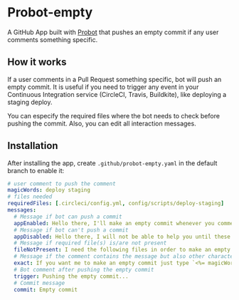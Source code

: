 # Probot-empty
A GitHub App built with [Probot](https://probot.github.io) that pushes an empty commit if any user comments something specific.

## How it works
If a user comments in a Pull Request something specific, bot will push an empty commit. It is useful if you need to trigger any event in your Continuous Integration service (CircleCI, Travis, Buildkite), like deploying a staging deploy.

You can especify the required files where the bot needs to check before pushing the commit. Also, you can edit all interaction messages.

## Installation
After installing the app, create `.github/probot-empty.yaml` in the default branch to enable it:

```yml
# user comment to push the comment
magicWords: deploy staging
# files needed
requiredFiles: [.circleci/config.yml, config/scripts/deploy-staging]
messages: 
  # Message if bot can push a commit
  appEnabled: Hello there, I'll make an empty commit whenever you comment `<%= magicWords %>` in this PR.
  # Message if bot can't push a commit
  appDisabled: Hello there, I will not be able to help you until these file(s) are present -> `<%= files %>`
  # Message if required file(s) is/are not present
  fileNotPresent: I need the following files in order to make an empty commit. `<%= files %>`
  # Message if the comment contains the message but also other characters
  exact: If you want me to make an empty commit just type `<%= magicWords %>`, and nothing else.
  # Bot comment after pushing the empty commit
  trigger: Pushing the empty commit...
  # Commit message
  commit: Empty commit
```
